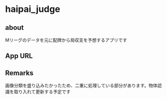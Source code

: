 <h1>haipai_judge</h1>

<h2>about</h2>
Mリーグのデータを元に配牌から局収支を予想するアプリです

<h2>App URL</h2>


<h2>Remarks</h2>
画像分類を盛り込みたかったため、二重に処理している部分があります。物体認識を取り入れて更新する予定です
